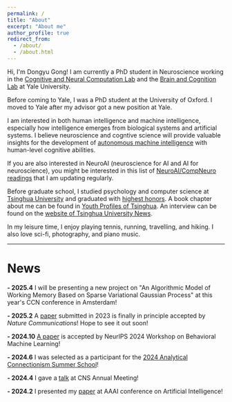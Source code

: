 ```yaml
---
permalink: /
title: "About"
excerpt: "About me"
author_profile: true
redirect_from: 
  - /about/
  - /about.html
---
```

Hi, I'm Dongyu Gong! I am currently a PhD student in Neuroscience working in the [Cognitive and Neural Computation Lab](https://cncl.yale.edu/) and the [Brain and Cognition Lab](https://brainandcognition.org/) at Yale University.

Before coming to Yale, I was a PhD student at the University of Oxford. I moved to Yale after my advisor got a new position at Yale.

I am interested in both human intelligence and machine intelligence, especially how intelligence emerges from biological systems and artificial systems. I believe neuroscience and cogntive science will provide valuable insights for the development of [autonomous machine intelligence](https://openreview.net/pdf?id=BZ5a1r-kVsf) with human-level cognitive abilities.

If you are also interested in NeuroAI (neuroscience for AI and AI for neuroscience), you might be interested in this list of [NeuroAI/CompNeuro readings](https://github.com/Daniel-Gong/NeuroAI-Readings) that I am updating regularly.

Before graduate school, I studied psychology and computer science at [Tsinghua University](https://www.tsinghua.edu.cn/en/) and graduated with [highest honors](https://mp.weixin.qq.com/s/iEbIbvhj_Rtmihr-ICV1DA). A book chapter about me can be found in [Youth Profiles of Tsinghua](https://www.amazon.com/%E6%B8%85%E5%8D%8E%E5%B0%91%E5%B9%B4%E8%AF%B4-%E7%AC%AC6%E8%BE%91-%E5%8C%BF%E5%90%8D/dp/7302591709). An interview can be found on the [website of Tsinghua University News](https://www.tsinghua.edu.cn/info/1181/85313.htm).

In my leisure time, I enjoy playing tennis, running, travelling, and hiking. I also love sci-fi, photography, and piano music.

---

# **News**

**- 2025.4** I will be presenting a new project on "An Algorithmic Model of Working Memory Based on Sparse Variational Gaussian Process" at this year's CCN conference in Amsterdam!

**- 2025.2** A [paper](https://www.biorxiv.org/content/10.1101/2023.05.20.541594v2.full) submitted in 2023 is finally in principle accepted by *Nature Communications*! Hope to see it out soon!

**- 2024.10** [A paper](https://openreview.net/forum?id=dXjQgm9kAr) is accepted by NeurIPS 2024 Workshop on Behavioral Machine Learning!

**- 2024.6** I was selected as a participant for the [2024 Analytical Connectionism Summer School](https://www.analytical-connectionism.net/school/2024/)!

**- 2024.4** I gave a [talk](https://www.cogneurosociety.org/documents/CNS_2024_Program_Booklet.pdf) at CNS Annual Meeting!

**- 2024.2** I presented my [paper](https://ojs.aaai.org/index.php/AAAI/article/view/28868) at AAAI conference on Artificial Intelligence!
